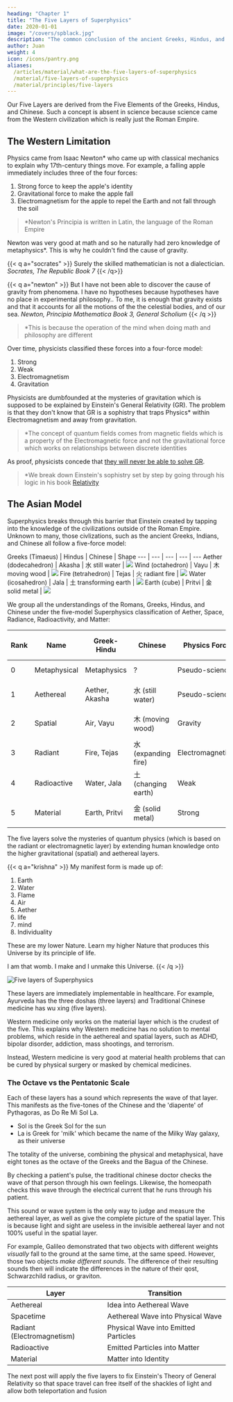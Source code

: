 ```yaml
---
heading: "Chapter 1"
title: "The Five Layers of Superphysics"
date: 2020-01-01
image: "/covers/spblack.jpg"
description: "The common conclusion of the ancient Greeks, Hindus, and Chinese"
author: Juan
weight: 4
icon: /icons/pantry.png
aliases:
  /articles/material/what-are-the-five-layers-of-superphysics
  /material/five-layers-of-superphysics
  /material/principles/five-layers
---
```




Our Five Layers are derived from the Five Elements of the Greeks, Hindus, and Chinese. Such a concept is absent in science because science came from the Western civilization which is really just the Roman Empire. 


## The Western Limitation

Physics came from Isaac Newton* who came up with classical mechanics to explain why 17th-century things move. For example, a falling apple immediately includes three of the four forces:

1. Strong force to keep the apple's identity
2. Gravitational force to make the apple fall
3. Electromagnetism for the apple to repel the Earth and not fall through the soil  

> *Newton's Principia is written in Latin, the language of the Roman Empire


Newton was very good at math and so he naturally had zero knowledge of metaphysics*. This is why he couldn't find the cause of gravity. 


{{< q a="socrates" >}}
Surely the skilled mathematician is not a dialectician.
<cite>Socrates, The Republic Book 7</cite>
{{< /q>}}


{{< q a="newton" >}}
But I have not been able to discover the cause of gravity from phenomena. I have no hypotheses because hypotheses have no place in experimental philosophy.. To me, it is enough that gravity exists and that it accounts for all the motions of the the celestial bodies, and of our sea. 
<cite>Newton, Principia Mathematica Book 3, General Scholium</cite>
{{< /q >}}


> *This is because the operation of the mind when doing math and philosophy are different


Over time, physicists classified these forces into a four-force model:

1. Strong
2. Weak
3. Electromagnetism
4. Gravitation

Physicists are dumbfounded at the mysteries of gravitation which is supposed to be explained by Einstein's General Relativity (GR). The problem is that they don't know that GR is a sophistry that traps Physics* within  Electromagnetism and away from gravitation. 

> *The concept of quantum fields comes from magnetic fields which is a property of the Electromagnetic force and not the gravitational force which works on relationships between discrete identities



As proof, physicists concede that [they will never be able to solve GR](https://www.forbes.com/sites/startswithabang/2019/12/04/this-is-why-scientists-will-never-exactly-solve-general-relativity/).

> *We break down Einstein's sophistry set by step by going through his logic in his book [Relativity](/research/einstein/relativity/section-02) 



## The Asian Model

Superphysics breaks through this barrier that Einstein created by tapping into the knowledge of the civilizations outside of the Roman Empire. Unknown to many, those civlizations, such as the ancient Greeks, Indians, and Chinese all follow a five-force model: 


Greeks (Timaeus) | Hindus | Chinese | Shape
--- | --- | --- | --- | ---
Aether (dodecahedron)  | Akasha | 水 still water | ![](/graphics/physics/dode.gif)
Wind (octahedron) | Vayu | 木 moving wood | ![](/graphics/physics/octa.gif)
Fire (tetrahedron) | Tejas | 火 radiant fire | ![](/graphics/physics/tetra.gif)
Water (icosahedron) | Jala | 土 transforming earth | ![](/graphics/physics/icos.gif)
Earth (cube) | Pritvi | 金 solid metal | ![](/graphics/physics/cube.gif)


We group all the understandings of the Romans, Greeks, Hindus, and Chinese under the five-model Superphysics classification of Aether, Space, Radiance, Radioactivity, and Matter:


Rank | Name | Greek-Hindu | Chinese | Physics Force | Superphysics Force | Force Carrier | Resulting particles in Superphysics | Pythagorean Note
--- | --- | --- | --- | --- | --- | --- | --- | --- 
0 | Metaphysical | Metaphysics | ? | Pseudo-science | Yang Yin | Soul | The One, Brahma, Tao | Octave
1 | Aethereal | Aether, Akasha | 水 (still water) | Pseudo-science | Creative force | Thought (effective qoa or idea) | qoa or quantum of aether | La 
2 | Spatial | Air, Vayu | 木 (moving wood) | Gravity | Gravity | Schwarzchild Radius (qost or graviton) | qost or quantum of spacetime | Sol
3 | Radiant | Fire, Tejas | 水 (expanding fire) | Electromagnetism | Male-Female force | Photon (qol) | qoe, qol | Mi
4 | Radioactive | Water, Jala | 土 (changing earth) | Weak | Radioactive force | W Z Bosons (qor) | qor or quantum of radioactivity | Re
5 | Material | Earth, Pritvi | 金 (solid metal) | Strong | Nuclear force | Gluons (effective qom) | qom (quarks) | Do


The five layers solve the mysteries of quantum physics (which is based on the radiant or electromagnetic layer) by extending human knowledge onto the higher gravitational (spatial) and aethereal layers. 



{{< q a="krishna" >}}
My manifest form is made up of:

1. Earth
2. Water
3. Flame
4. Air
5. Aether
6. life
7. mind
8. Individuality

These are my lower Nature. Learn my higher Nature that produces this Universe by its principle of life. 

I am that womb. I make and I unmake this Universe.
{{< /q >}}



![Five layers of Superphysics](/graphics/physics/egllayers.png)


These layers are immediately implementable in healthcare. For example, Ayurveda has the three doshas (three layers) and Traditional Chinese medicine has wu xing (five layers). 

Western medicine only works on the material layer which is the crudest of the five. This explains why Western medicine has no solution to mental problems, which reside in the aethereal and spatial layers, such as ADHD, bipolar disorder, addiction, mass shootings, and terrorism. 

Instead, Western medicine is very good at material health problems that can be cured by physical surgery or masked by chemical medicines. 



### The Octave vs the Pentatonic Scale

Each of these layers has a sound which represents the wave of that layer. This manifests as the five-tones of the Chinese and the 'diapente' of Pythagoras, as Do Re Mi Sol La.
- Sol is the Greek Sol for the sun
- La is Greek for 'milk' which became the name of the Milky Way galaxy, as their universe

The totality of the universe, combining the physical and metaphysical, have eight tones as the octave of the Greeks and the Bagua of the Chinese.

By checking a patient's pulse, the traditional chinese doctor checks the wave of that person through his own feelings. Likewise, the homeopath checks this wave through the electrical current that he runs through his patient. 

<!-- The Greeks on the other hand, used eight sounds to represent the five layers. Three, do-re-mi (C-D-E), are for the lower three layers, while fa-so-la-ti-do (F-G-A-B) are for the spatial and aethereal layers. C and G were common in Western Classical Music.   -->

This sound or wave system is the only way to judge and measure the aethereal layer, as well as give the complete picture of the spatial layer. This is because light and sight are useless in the invisible aethereal layer and not 100% useful in the spatial layer. 

For example, Galileo demonstrated that two objects with different weights *visually* fall to the ground at the same time, at the same speed. However, those two objects *make different sounds*. The difference of their resulting sounds then will indicate the differences in the nature of their qost, Schwarzchild radius, or graviton. 

Layer | Transition
--- | ---
Aethereal | Idea into Aethereal Wave
Spacetime | Aethereal Wave into Physical Wave
Radiant (Electromagnetism) | Physical Wave into Emitted Particles
Radioactive | Emitted Particles into Matter
Material | Matter into Identity


The next post will apply the five layers to fix Einstein's Theory of General Relativity so that space travel can free itself of the shackles of light and allow both teleportation and fusion

<!-- leave ex  explain universal relativity which applies relativistic movement on the five layers. It explains how everything in the universe is interconnected.  
 -->
